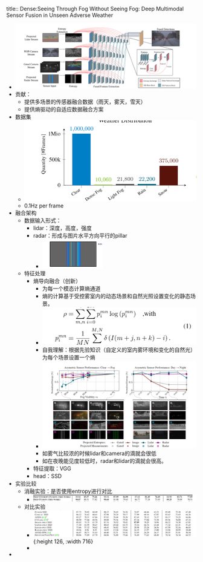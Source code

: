 title:: Dense:Seeing Through Fog Without Seeing Fog: Deep Multimodal Sensor Fusion in Unseen Adverse Weather

- ![image.png](../assets/image_1654071675117_0.png)
- 贡献：
	- 提供多场景的传感器融合数据（雨天，雾天，雪天）
	- 提供熵驱动的自适应数据融合方案
- 数据集
	- ![image.png](../assets/image_1654070904551_0.png)
	- 0.1Hz per frame
- 融合架构
	- 数据输入形式：
		- lidar：深度，高度，强度
		- radar：形成与图片水平方向平行的pillar
			- ![image.png](../assets/image_1654071667876_0.png)
	- 特征处理
		- 熵导向融合（创新）
			- 为每一个模态计算熵通道
			- 熵的计算基于受控雾室内的动态场景和自然光照设置变化的静态场景。
			- ![image.png](../assets/image_1654072373934_0.png)
			- 自我理解：根据先验知识（自定义的室内雾环境和变化的自然光）为每个场景设置一个熵
			- ![image.png](../assets/image_1654072699556_0.png)
			- 如雾气比较浓的时候lidar和camera的滴就会很低
			- 如在夜晚能见度较低时，radar和lidar的滴就会很高。
		- 特征提取：VGG
		- head：SSD
- 实验比较
	- 消融实验：是否使用entropy进行对比
		- ![image.png](../assets/image_1654073023980_0.png)
	- 对比实验
		- ![image.png](../assets/image_1654073035506_0.png){:height 126, :width 716}
		-
-